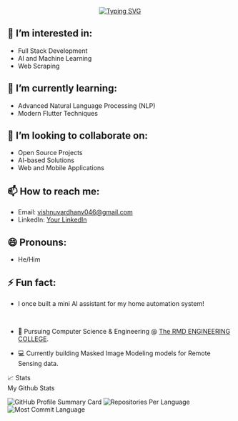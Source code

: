 <p align="center">
<a href="https://git.io/typing-svg"><img src="https://readme-typing-svg.demolab.com?font=Fira+Code&duration=3000&pause=800&background=3FFF2700&vCenter=true&multiline=true&width=600&height=150&lines=Vishnu+Vardhan;Computer+Vision+Researcher+%7C%7C+BE-CSE+Student+%7C;%7CAI+Model+developer+%7C%7C+Bots" alt="Typing SVG" /></a>
<br/>
</p>

## 👀 I’m interested in:
- Full Stack Development
- AI and Machine Learning
- Web Scraping

## 🌱 I’m currently learning:
- Advanced Natural Language Processing (NLP)
- Modern Flutter Techniques

## 💞️ I’m looking to collaborate on:
- Open Source Projects
- AI-based Solutions
- Web and Mobile Applications

## 📫 How to reach me:
- Email: vishnuvardhanv046@gmail.com
- LinkedIn: [Your LinkedIn](https://www.linkedin.com/in/vishnu-vardhan-vemula-34973a296/)

## 😄 Pronouns:
- He/Him

## ⚡ Fun fact:
- I once built a mini AI assistant for my home automation system!


<br/>


* 📖 Pursuing Computer Science & Engineering @ [The RMD ENGINEERING COLLEGE](https://rmd.ac.in/). 

* 💻 Currently building Masked Image Modeling models for Remote Sensing data. 



<summary>📈 Stats
<br>
My Github Stats

![GitHub Profile Summary Card](http://github-profile-summary-cards.vercel.app/api/cards/profile-details?username=Vishnu8299&theme=dracula) 
![Repositories Per Language](http://github-profile-summary-cards.vercel.app/api/cards/repos-per-language?username=Vishnu8299&theme=dracula)
![Most Commit Language](http://github-profile-summary-cards.vercel.app/api/cards/most-commit-language?username=Vishnu8299&theme=dracula)
<br>
</summary>
